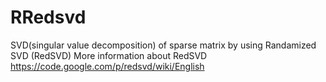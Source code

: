 # RRedsvd
SVD(singular value decomposition) of sparse matrix by using Randamized SVD (RedSVD)
More information about RedSVD
https://code.google.com/p/redsvd/wiki/English

